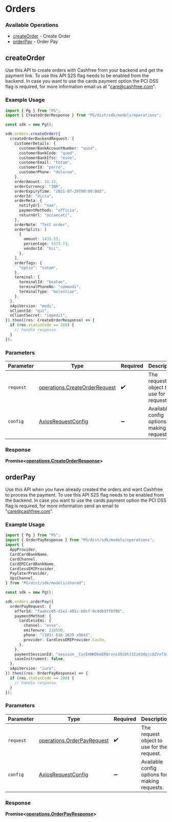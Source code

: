 # Orders

### Available Operations

* [createOrder](#createorder) - Create Order
* [orderPay](#orderpay) - Order Pay

## createOrder

Use this API to create orders with Cashfree from your backend and get the payment link. To use this API S2S flag needs to be enabled from the backend. In case you want to use the cards payment option the PCI DSS flag is required, for more information email us at "care@cashfree.com".

### Example Usage

```typescript
import { Pg } from "PG";
import { CreateOrderResponse } from "PG/dist/sdk/models/operations";

const sdk = new Pg();

sdk.orders.createOrder({
  createOrderBackendRequest: {
    customerDetails: {
      customerBankAccountNumber: "quod",
      customerBankCode: "quod",
      customerBankIfsc: "esse",
      customerEmail: "totam",
      customerId: "porro",
      customerPhone: "dolorum",
    },
    orderAmount: 10.15,
    orderCurrency: "INR",
    orderExpiryTime: "2021-07-29T00:00:00Z",
    orderId: "dicta",
    orderMeta: {
      notifyUrl: "nam",
      paymentMethods: "officia",
      returnUrl: "occaecati",
    },
    orderNote: "Test order",
    orderSplits: [
      {
        amount: 1433.53,
        percentage: 5373.73,
        vendorId: "hic",
      },
    ],
    orderTags: {
      "optio": "totam",
    },
    terminal: {
      terminalId: "beatae",
      terminalPhoneNo: "commodi",
      terminalType: "molestiae",
    },
  },
  xApiVersion: "modi",
  xClientId: "qui",
  xClientSecret: "impedit",
}).then((res: CreateOrderResponse) => {
  if (res.statusCode == 200) {
    // handle response
  }
});
```

### Parameters

| Parameter                                                                      | Type                                                                           | Required                                                                       | Description                                                                    |
| ------------------------------------------------------------------------------ | ------------------------------------------------------------------------------ | ------------------------------------------------------------------------------ | ------------------------------------------------------------------------------ |
| `request`                                                                      | [operations.CreateOrderRequest](../../models/operations/createorderrequest.md) | :heavy_check_mark:                                                             | The request object to use for the request.                                     |
| `config`                                                                       | [AxiosRequestConfig](https://axios-http.com/docs/req_config)                   | :heavy_minus_sign:                                                             | Available config options for making requests.                                  |


### Response

**Promise<[operations.CreateOrderResponse](../../models/operations/createorderresponse.md)>**


## orderPay

Use this API when you have already created the orders and want Cashfree to process the payment. To use this API S2S flag needs to be enabled from the backend. In case you want to use the cards payment option the PCI DSS flag is required, for more information send an email to "care@cashfree.com".

### Example Usage

```typescript
import { Pg } from "PG";
import { OrderPayResponse } from "PG/dist/sdk/models/operations";
import {
  AppProvider,
  CardCardBankName,
  CardChannel,
  CardEMICardBankName,
  CardlessEMIProvider,
  PaylaterProvider,
  UpiChannel,
} from "PG/dist/sdk/models/shared";

const sdk = new Pg();

sdk.orders.orderPay({
  orderPayRequest: {
    offerId: "faa6cc05-d1e2-401c-b0cf-0c9db3ff0f0b",
    paymentMethod: {
      cardlessEmi: {
        channel: "esse",
        emiTenure: 216550,
        phone: "(303) 616-2639 x9643",
        provider: CardlessEMIProvider.Cashe,
      },
    },
    paymentSessionId: "session__CvcEmNKDkmERQrxnx39ibhJ3Ii034pjc8ZVxf3qcgEXCWlgDDlHRgz2XYZCqpajDQSXMMtCusPgOIxYP2LZx0-05p39gC2Vgmq1RAj--gcn",
    saveInstrument: false,
  },
  xApiVersion: "iure",
}).then((res: OrderPayResponse) => {
  if (res.statusCode == 200) {
    // handle response
  }
});
```

### Parameters

| Parameter                                                                | Type                                                                     | Required                                                                 | Description                                                              |
| ------------------------------------------------------------------------ | ------------------------------------------------------------------------ | ------------------------------------------------------------------------ | ------------------------------------------------------------------------ |
| `request`                                                                | [operations.OrderPayRequest](../../models/operations/orderpayrequest.md) | :heavy_check_mark:                                                       | The request object to use for the request.                               |
| `config`                                                                 | [AxiosRequestConfig](https://axios-http.com/docs/req_config)             | :heavy_minus_sign:                                                       | Available config options for making requests.                            |


### Response

**Promise<[operations.OrderPayResponse](../../models/operations/orderpayresponse.md)>**

